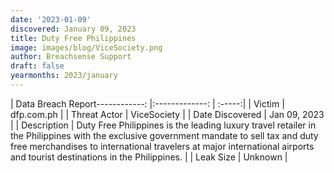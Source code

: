 ```yaml
---
date: '2023-01-09'
discovered: January 09, 2023
title: Duty Free Philippines
image: images/blog/ViceSociety.png
author: Breachsense Support
draft: false
yearmonths: 2023/january
---
```


| Data Breach Report------------:     |:-------------:    | :-----:|
| Victim      | dfp.com.ph      | 
| Threat Actor      | ViceSociety      | 
| Date Discovered      | Jan 09, 2023      | 
| Description      | Duty Free Philippines is the leading luxury travel retailer in the Philippines with the exclusive government mandate to sell tax and duty free merchandises to international travelers at major international airports and tourist destinations in the Philippines.      | 
| Leak Size      | Unknown      | 


